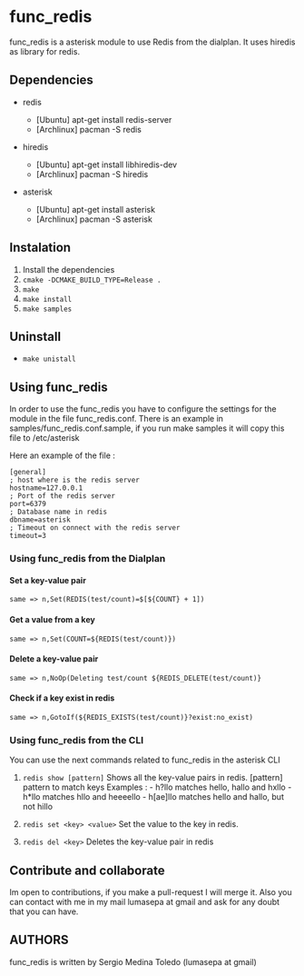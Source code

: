 # func_redis

func_redis is a asterisk module to use Redis from the dialplan.
It uses hiredis as library for redis.

## Dependencies
- redis
     - [Ubuntu] apt-get install redis-server
     - [Archlinux] pacman -S redis

- hiredis
    - [Ubuntu] apt-get install libhiredis-dev
    - [Archlinux] pacman -S hiredis
    
- asterisk
    - [Ubuntu] apt-get install asterisk
    - [Archlinux] pacman -S asterisk

        
## Instalation
1. Install the dependencies
2. ```cmake -DCMAKE_BUILD_TYPE=Release .```
3. ```make```
4. ```make install```
5. ```make samples```


## Uninstall 
- ```make unistall```

## Using func_redis

In order to use the func_redis you have to configure the settings for the module 
in the file func_redis.conf. There is an example in samples/func_redis.conf.sample, if you 
run make samples it will copy this file to /etc/asterisk

Here an example of the file :

```
[general]
; host where is the redis server 
hostname=127.0.0.1
; Port of the redis server
port=6379
; Database name in redis
dbname=asterisk
; Timeout on connect with the redis server
timeout=3
```


### Using func_redis from the Dialplan

#### Set a key-value pair
```same => n,Set(REDIS(test/count)=$[${COUNT} + 1])```

#### Get a value from a key
```same => n,Set(COUNT=${REDIS(test/count)})```

#### Delete a key-value pair
```same => n,NoOp(Deleting test/count ${REDIS_DELETE(test/count)}```

#### Check if a key exist in redis
```same => n,GotoIf(${REDIS_EXISTS(test/count)}?exist:no_exist)```


### Using func_redis from the CLI

You can use the next commands related to func_redis in the asterisk CLI 

1. ```redis show [pattern]```
    Shows all the key-value pairs in redis.
    [pattern] pattern to match keys
    Examples :
        - h?llo matches hello, hallo and hxllo
        - h*llo matches hllo and heeeello
        - h[ae]llo matches hello and hallo, but not hillo

    
2. ```redis set <key> <value>```
    Set the value <value> to the key <key> in redis.
    
3. ```redis del <key>```
    Deletes the key-value pair in redis

## Contribute and collaborate

Im open to contributions, if you make a pull-request I will merge it.
Also you can contact with me in my mail lumasepa at gmail and ask for
any doubt that you can have.

## AUTHORS

func_redis is written by Sergio Medina Toledo (lumasepa at gmail)

